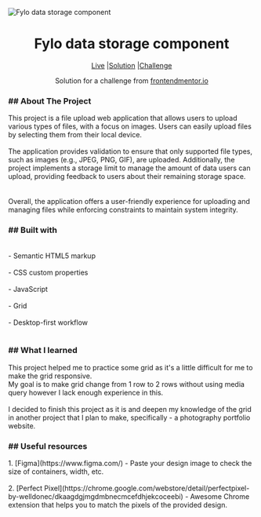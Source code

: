 ![Fylo data storage component](https://github.com/catherineisonline/fylo-data-storage-component-frontendmentor/blob/main/images/project-preview.png?raw=true)

<h1 align="center">Fylo data storage component</h1>

<div align="center">

[Live](https://catherineisonline.github.io/fylo-data-storage-component-frontendmentor/)
|[Solution](https://www.frontendmentor.io/solutions/fylo-data-storage-component-gpaJOs4EP)
|[Challenge](https://www.frontendmentor.io/challenges/fylo-data-storage-component-1dZPRbV5n)

Solution for a challenge from [frontendmentor.io](https://www.frontendmentor.io/)
</div>


<h3>## About The Project</h3>

<p>This project is a file upload web application that allows users to upload various types of files, with a focus on images. Users can easily upload files by selecting them from their local device.
<br><br>The application provides validation to ensure that only supported file types, such as images (e.g., JPEG, PNG, GIF), are uploaded. Additionally, the project implements a storage limit to manage the amount of data users can upload, providing feedback to users about their remaining storage space.<br><br>
<br>Overall, the application offers a user-friendly experience for uploading and managing files while enforcing constraints to maintain system integrity.<br></p>


<h3>## Built with</h3>
<table>
<br>- Semantic HTML5 markup<br>
<br>- CSS custom properties<br>
<br>- JavaScript<br>
<br>- Grid<br>
<br>- Desktop-first workflow<br>
</table>


<h3>## What I learned</h3>

<p>This project helped me to practice some grid as it's a little difficult for me to make the grid responsive.
 <br>My goal is to make grid change from 1 row to 2 rows without using media query however I lack enough experience in this.<br>
 <br>I decided to finish this project as it is and deepen my knowledge of the grid in another project that I plan to make, specifically - a photography portfolio website.<br></p>
 

<h3>## Useful resources</h3>
<p>
 1. [Figma](https://www.figma.com/) - Paste your design image to check the size of containers, width, etc.
 <br><br>
 2. [Perfect Pixel](https://chrome.google.com/webstore/detail/perfectpixel-by-welldonec/dkaagdgjmgdmbnecmcefdhjekcoceebi) - Awesome Chrome extension that helps you to match the pixels of the provided design.
</p>


 
